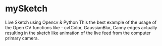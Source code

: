 # mySketch
Live Sketch using Opencv &amp; Python
This the best example of the usage of the Open CV functions like - cvtColor, GaussianBlur, Canny edges actually resulting in the sketch like animation of the live feed from the computer primary camera.
